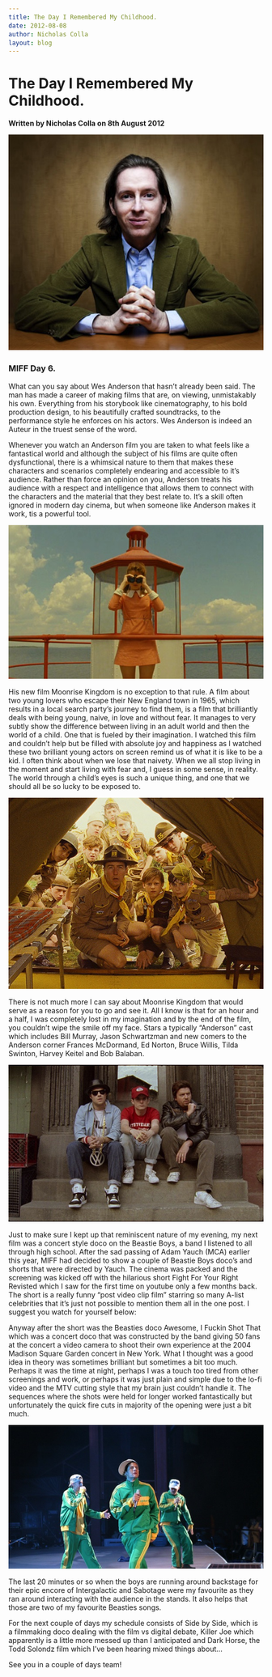 ```yaml
---
title: The Day I Remembered My Childhood.
date: 2012-08-08
author: Nicholas Colla
layout: blog
---
```

# The Day I Remembered My Childhood.

**Written by Nicholas Colla on 8th August 2012**

![](/static/blog/08-wes-anderson.jpeg "Wes Anderson")

### MIFF Day 6.

What can you say about Wes Anderson that hasn’t already been said. The man has made a career of making films that are, on viewing, unmistakably his own. Everything from his storybook like cinematography, to his bold production design, to his beautifully crafted soundtracks, to the performance style he enforces on his actors. Wes Anderson is indeed an Auteur in the truest sense of the word.

Whenever you watch an Anderson film you are taken to what feels like a fantastical world and although the subject of his films are quite often dysfunctional, there is a whimsical nature to them that makes these characters and scenarios completely endearing and accessible to it’s audience. Rather than force an opinion on you, Anderson treats his audience with a respect and intelligence that allows them to connect with the characters and the material that they best relate to. It’s a skill often ignored in modern day cinema, but when someone like Anderson makes it work, tis a powerful tool.

![](/static/blog/08-moonrise-kingdom-01.jpeg "moonrise-kingdom-01")

His new film Moonrise Kingdom is no exception to that rule. A film about two young lovers who escape their New England town in 1965, which results in a local search party’s journey to find them, is a film that brilliantly deals with being young, naive, in love and without fear. It manages to very subtly show the difference between living in an adult world and then the world of a child. One that is fueled by their imagination. I watched this film and couldn’t help but be filled with absolute joy and happiness as I watched these two brilliant young actors on screen remind us of what it is like to be a kid. I often think about when we lose that naivety. When we all stop living in the moment and start living with fear and, I guess in some sense, in reality. The world through a child’s eyes is such a unique thing, and one that we should all be so lucky to be exposed to.

![](/static/blog/08-moonrise-kingdom-02.jpeg "MOONRISE KINGDOM (2012)Edward Norton (Center)")

There is not much more I can say about Moonrise Kingdom that would serve as a reason for you to go and see it. All I know is that for an hour and a half, I was completely lost in my imagination and by the end of the film, you couldn’t wipe the smile off my face. Stars a typically “Anderson” cast which includes Bill Murray, Jason Schwartzman and new comers to the Anderson corner Frances McDormand, Ed Norton, Bruce Willis, Tilda Swinton, Harvey Keitel and Bob Balaban.

![](/static/blog/08-fight-for-your-right-revisited.jpeg "fight-for-your-right-revisited")

Just to make sure I kept up that reminiscent nature of my evening, my next film was a concert style doco on the Beastie Boys, a band I listened to all through high school. After the sad passing of Adam Yauch (MCA) earlier this year, MIFF had decided to show a couple of Beastie Boys doco’s and shorts that were directed by Yauch. The cinema was packed and the screening was kicked off with the hilarious short Fight For Your Right Revisted which I saw for the first time on youtube only a few months back. The short is a really funny “post video clip film” starring so many A-list celebrities that it’s just not possible to mention them all in the one post. I suggest you watch for yourself below:

Anyway after the short was the Beasties doco Awesome, I Fuckin Shot That which was a concert doco that was constructed by the band giving 50 fans at the concert a video camera to shoot their own experience at the 2004 Madison Square Garden concert in New York. What I thought was a good idea in theory was sometimes brilliant but sometimes a bit too much. Perhaps it was the time at night, perhaps I was a touch too tired from other screenings and work, or perhaps it was just plain and simple due to the lo-fi video and the MTV cutting style that my brain just couldn’t handle it. The sequences where the shots were held for longer worked fantastically but unfortunately the quick fire cuts in majority of the opening were just a bit much.

![](/static/blog/08-awesome-i-fuckin-shot-that.jpeg "awesome-i-fuckin-shot-that")

The last 20 minutes or so when the boys are running around backstage for their epic encore of Intergalactic and Sabotage were my favourite as they ran around interacting with the audience in the stands. It also helps that those are two of my favourite Beasties songs.

For the next couple of days my schedule consists of Side by Side, which is a filmmaking doco dealing with the film vs digital debate, Killer Joe which apparently is a little more messed up than I anticipated and Dark Horse, the Todd Solondz film which I’ve been hearing mixed things about…

See you in a couple of days team!